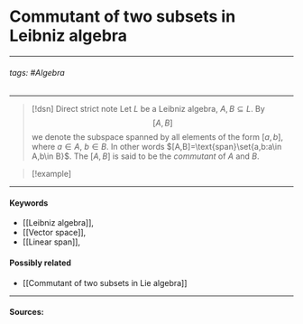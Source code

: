 # Commutant of two subsets in Leibniz algebra
***
###### tags: #Algebra 
***
>[!dsn] Direct strict note
>Let $L$ be a Leibniz algebra, $A,B\subseteq L$. By $$[A,B]$$ we denote the subspace spanned by all elements of the form $[a,b]$, where $a\in A$, $b\in B$. In other words $[A,B]=\text{span}\set{a,b:a\in A,b\in B}$. The $[A,B]$ is said to be the *commutant* of $A$ and $B$.

>[!example] 
>
***
#### Keywords
- [[Leibniz algebra]],
- [[Vector space]],
- [[Linear span]],
#### Possibly related
- [[Commutant of two subsets in Lie algebra]]
***
#### Sources: